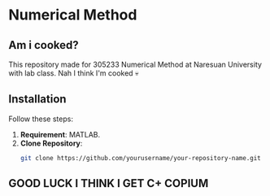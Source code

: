 # Numerical Method

## Am i cooked?
This repository made for 305233 Numerical Method at Naresuan University with lab class. Nah I think I'm cooked 💀


## Installation
Follow these steps:
1. **Requirement**: MATLAB.
2. **Clone Repository**:
   ```bash
   git clone https://github.com/yourusername/your-repository-name.git

## GOOD LUCK I THINK I GET C+ COPIUM